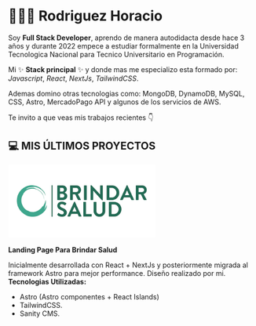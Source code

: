# 🙋🏻‍♂️ Rodriguez Horacio

Soy **Full Stack Developer**, aprendo de manera autodidacta desde hace 3 años y durante 2022 empece a estudiar formalmente en la Universidad Tecnologica Nacional para Tecnico Universitario en Programación.

Mi ✨ **Stack principal** ✨ y donde mas me especializo esta formado por: _Javascript_, _React_, _NextJs_, _TailwindCSS_.

Ademas domino otras tecnologias como: MongoDB, DynamoDB, MySQL, CSS, Astro, MercadoPago API y algunos de los servicios de AWS.

Te invito a que veas mis trabajos recientes 👇

## 💻 MIS ÚLTIMOS PROYECTOS

[![Brindar Salud Logo](./LogoBrindarSlaud.png)](https://brindar-salud.com)

**Landing Page Para Brindar Salud**

Inicialmente desarrollada con React + NextJs y posteriormente migrada al framework Astro para mejor performance. Diseño realizado por mi.
**Tecnologias Utilizadas:**
- Astro (Astro componentes + React Islands)
- TailwindCSS.
- Sanity CMS.



<!---
horarodriguezz/horarodriguezz is a ✨ special ✨ repository because its `README.md` (this file) appears on your GitHub profile.
You can click the Preview link to take a look at your changes.
--->
